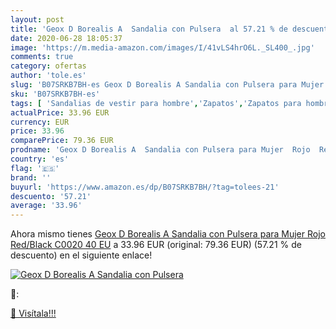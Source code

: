 ```yaml
---
layout: post
title: 'Geox D Borealis A  Sandalia con Pulsera  al 57.21 % de descuento'
date: 2020-06-28 18:05:37
image: 'https://m.media-amazon.com/images/I/41vLS4hrO6L._SL400_.jpg'
comments: true
category: ofertas
author: 'tole.es'
slug: 'B07SRKB7BH-es Geox D Borealis A Sandalia con Pulsera para Mujer Rojo...'
sku: 'B07SRKB7BH-es'
tags: [ 'Sandalias de vestir para hombre','Zapatos','Zapatos para hombre','Zapatos y complementos','sandalia', ]
actualPrice: 33.96 EUR
currency: EUR
price: 33.96
comparePrice: 79.36 EUR
prodname: 'Geox D Borealis A  Sandalia con Pulsera para Mujer  Rojo  Red/Black C0020   40 EU'
country: 'es'
flag: '🇪🇸'
brand: ''
buyurl: 'https://www.amazon.es/dp/B07SRKB7BH/?tag=tolees-21'
descuento: '57.21'
average: '33.96'
---
```


Ahora mismo tienes [Geox D Borealis A  Sandalia con Pulsera para Mujer  Rojo  Red/Black C0020   40 EU](https://www.amazon.es/dp/B07SRKB7BH/?tag=tolees-21) a 33.96 EUR (original: 79.36 EUR) (57.21 %  de descuento) en el siguiente enlace!

[![Geox D Borealis A  Sandalia con Pulsera ](https://m.media-amazon.com/images/I/41vLS4hrO6L._SL400_.jpg)](https://www.amazon.es/dp/B07SRKB7BH/?tag=tolees-21)

🔎:


[🛒 Visítala!!!](https://www.amazon.es/dp/B07SRKB7BH/?tag=tolees-21)
